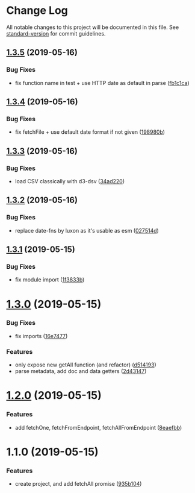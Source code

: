 # Change Log

All notable changes to this project will be documented in this file. See [standard-version](https://github.com/conventional-changelog/standard-version) for commit guidelines.

<a name="1.3.5"></a>
## [1.3.5](https://github.com/LyonDataViz/gridify-oddata/compare/v1.3.4...v1.3.5) (2019-05-16)


### Bug Fixes

* fix function name in test + use HTTP date as default in parse ([fb1c1ca](https://github.com/LyonDataViz/gridify-oddata/commit/fb1c1ca))



<a name="1.3.4"></a>
## [1.3.4](https://github.com/LyonDataViz/gridify-oddata/compare/v1.3.3...v1.3.4) (2019-05-16)


### Bug Fixes

* fix fetchFile + use default date format if not given ([198980b](https://github.com/LyonDataViz/gridify-oddata/commit/198980b))



<a name="1.3.3"></a>
## [1.3.3](https://github.com/LyonDataViz/gridify-oddata/compare/v1.3.2...v1.3.3) (2019-05-16)


### Bug Fixes

* load CSV classically with d3-dsv ([34ad220](https://github.com/LyonDataViz/gridify-oddata/commit/34ad220))



<a name="1.3.2"></a>
## [1.3.2](https://github.com/LyonDataViz/gridify-oddata/compare/v1.3.1...v1.3.2) (2019-05-16)


### Bug Fixes

* replace date-fns by luxon as it's usable as esm ([027514d](https://github.com/LyonDataViz/gridify-oddata/commit/027514d))



<a name="1.3.1"></a>
## [1.3.1](https://github.com/LyonDataViz/gridify-oddata/compare/v1.3.0...v1.3.1) (2019-05-15)


### Bug Fixes

* fix module import ([1f3833b](https://github.com/LyonDataViz/gridify-oddata/commit/1f3833b))



<a name="1.3.0"></a>
# [1.3.0](https://github.com/LyonDataViz/gridify-oddata/compare/v1.2.0...v1.3.0) (2019-05-15)


### Bug Fixes

* fix imports ([16e7477](https://github.com/LyonDataViz/gridify-oddata/commit/16e7477))


### Features

* only expose new getAll function (and refactor) ([d514193](https://github.com/LyonDataViz/gridify-oddata/commit/d514193))
* parse metadata, add doc and data getters ([2d43147](https://github.com/LyonDataViz/gridify-oddata/commit/2d43147))



<a name="1.2.0"></a>
# [1.2.0](https://github.com/LyonDataViz/gridify-oddata/compare/v1.1.0...v1.2.0) (2019-05-15)


### Features

* add fetchOne, fetchFromEndpoint, fetchAllFromEndpoint ([8eaefbb](https://github.com/LyonDataViz/gridify-oddata/commit/8eaefbb))



<a name="1.1.0"></a>
# 1.1.0 (2019-05-15)


### Features

* create project, and add fetchAll promise ([935b104](https://github.com/LyonDataViz/gridify-oddata/commit/935b104))

